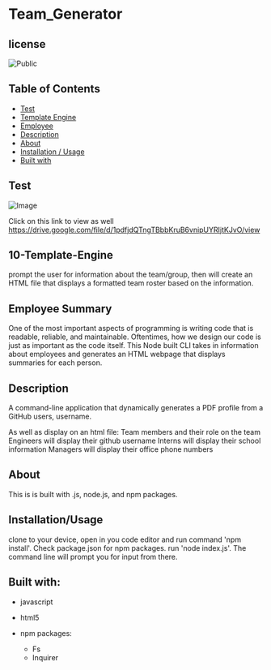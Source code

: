 # Team_Generator
  ## license
  ![Public](https://img.shields.io/badge/license-Public-blue)

## Table of Contents
- [Test](#Test)
- [Template Engine](#10-Template-Engine)
- [Employee](##Employee)
- [Description](#Description)
- [About](#About)
- [Installation / Usage](#Installation/Usage)
- [Built with](#Built)

## Test 
![Image](/Presentation.gif)

Click on this link to view as well https://drive.google.com/file/d/1pdfjdQTngTBbbKruB6vnipUYRIjtKJvO/view


## 10-Template-Engine
prompt the user for information about the team/group, then will create an HTML file that displays a formatted team roster based on the information.

## Employee Summary
One of the most important aspects of programming is writing code that is readable, reliable, and maintainable. Oftentimes, how we design our code is just as important as the code itself. This Node built CLI takes in information about employees and generates an HTML webpage that displays summaries for each person.

## Description
A command-line application that dynamically generates a PDF profile from a GitHub users, username.

As well as display on an html file: 
Team members and their role on the team
Engineers will display their github username
Interns will display their school information
Managers will display their office phone numbers

## About
This is is built with .js, node.js, and npm packages.

## Installation/Usage
clone to your device, open in you code editor and run command 'npm install'. Check package.json for npm packages. run 'node index.js'. The command line will prompt you for input from there.

## Built with: 
* javascript
* html5
* npm packages:

    * Fs
    * Inquirer
